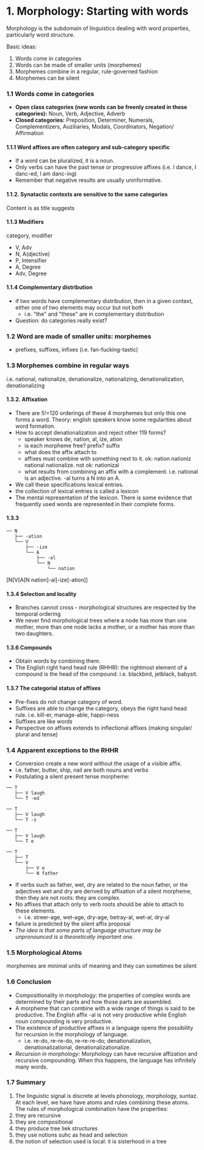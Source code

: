 # 1. Morphology: Starting with words

Morphology is the subdomain of linguistics dealing with word properties, particularly word structure.

Basic ideas:
1. Words come in categories
2. Words can be made of smaller units (morphemes)
3. Morphemes combine in a regular, rule-governed fashion
4. Morphemes can be silent

### 1.1 Words come in categories
* **Open class categories (new words can be freenly created in these categories):** Noun, Verb, Adjective, Adverb
* **Closed categories:** Preposition, Determiner, Numerals, Complementizers, Auziliaries, Modals, Coordinators, Negation/ Affirmation

#### 1.1.1 Word affixes are often category and sub-category specific
* If a word can be pluralized, it is a noun.
* Only verbs can have the past tense or progressive affixes (i.e. I dance, I danc-ed, I am danc-ing)
* Remember that negative results are usually uninformative.

#### 1.1.2. Synatactic contexts are sensitive to the same categories
Content is as title suggests

#### 1.1.3 Modifiers
category, modifier
* V, Adv
* N, A(djective)
* P, Intensifier
* A, Degree
* Adv, Degree

#### 1.1.4 Complementary distribution
* if two words have complementary distribution, then in a given context, either one of two elements may occur but not both
     * i.e. "the" and "these" are in complementary distribution
* Question: do categories really exist?

### 1.2 Word are made of smaller units: morphemes
* prefixes, suffixes, infixes (i.e. fan-fucking-tastic)

### 1.3 Morphemes combine in regular ways
i.e. national, nationalize, denationalize, nationalizing, denationalization, denationalizing

#### 1.3.2. Affixation
* There are 5!=120 orderings of these 4 morphemes but only this one forms a word. Theory: english speakers know some regularities about word formation.
* How to accept denationalization and reject other 119 forms?
     * speaker knows de, nation, al, ize, ation
     * is each morpheme free? prefix? suffix
     * what does the affix attach to
     * affixes must combine with something next to it. ok: nation nationiz national nationalize. not ok: nationizal
     * what results from combining an affix with a complement. i.e. national is an adjective. -al turns a N into an A.
* We call these specifications lexical entries.
* the collection of lexical entries is called a lexicon
* The mental representation of the lexicon. There is some evidence that frequently used words are represented in their complete forms.

#### 1.3.3 
```
── N
   ├── -ation
   └── V
       ├── -ize
       └── A
           ├── -al
           └── N
               └── nation
```

[N[V[A[N nation]-al]-ize[-ation]]

#### 1.3.4 Selection and locality
* Branches cannot cross - morphological structures are respected by the temporal ordering
* We never find morphological trees where a node has more than one mother, more than one node lacks a mother, or a mother has more than two daughters.

#### 1.3.6 Compounds
* Obtain words by combining them.
* The English right hand head rule (RHHR): the rightmost element of a compound is the head of the compound. i.e. blackbird, jetblack, babysit.

#### 1.3.7 The categorial status of affixes
* Pre-fixes do not change category of word.
* Suffixes are able to change the category, obeys the right hand head rule. i.e. kill-er, manage-able, happi-ness
* Suffixes are like words
* Perspective on affixes extends to inflectional affixes (making singular/ plural and tense)

### 1.4 Apparent exceptions to the RHHR
* Conversion create a new word without the usage of a visible affix.
* i.e. father, butter, ship, nail are both nouns and verbs
* Postulating a silent present tense morpheme:
```
── T
   ├── V laugh
   └── T -ed

── T
   ├── V laugh
   └── T -s

── T
   ├── V laugh
   └── T e

── T
   ├── T
   └── V
       ├── V e
       └── N father
```
* If verbs such as father, wet, dry are related to the noun father, or the adjectives wet and dry are derived by affixation of a silent morpheme, then they are not roots: they are complex.
* No affixes that attach only to verb roots should be able to attach to these elements.
     * i.e. streer-age, wet-age, dry-age; betray-al, wet-al, dry-al
* failure is predicted by the silent affix proposal
* *The idea is that some parts of language structure may be unpronounced is a theoretically important one.*

### 1.5 Morphological Atoms
morphemes are minimal units of meaning and they can sometimes be silent

### 1.6 Conclusion
* Compositionality in morphology: the properties of complex words are determined by their parts and how those parts are assembled.
* A morpheme that can combine with a wide range of things is said to be productive. The English affix -al is not very productive while English noun compounding is very productive.
* The existence of productive affixes in a language opens the possibility for recursion in the morphology of language.
     * i.e. re-do, re-re-do, re-re-re-do; denationalization, denationalizational, denationalizationalize.
* *Recursion in morphology:* Morphology can have recursive affization and recursive compounding. When this happens, the language has infinitely many words.

### 1.7 Summary
1. The linguistic signal is discrete at levels phonology, morphology, suntaz. At each level, we have have atoms and rules combining these atoms.
The rules of morphological combination have the properties:
2. they are recursive
3. they are compositional
4. they produce tree liek structures
5. they use notions suhc as head and selection
6. the notion of selection used is local: it is sisterhood in a tree
